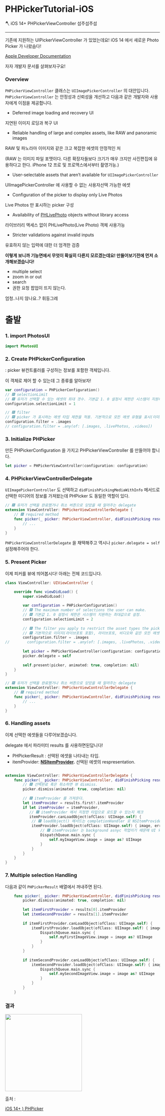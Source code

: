 # PHPickerTutorial-iOS
🪓 iOS 14+ PHPickerViewController 섬주섬주섬

---

기존에 지원하는 UIPickerViewController 가 있었는데요! iOS 14 에서 새로운 Photo Picker 가 나왔슴다!

[Apple Developer Documentation](https://developer.apple.com/documentation/photokit/phpickerviewcontroller)

자자 개발자 문서를 살펴보자구요!

### Overview

`PHPickerViewController` 클래스는 `UIImagePickerController` 의 대안입니다. `PHPickerViewController` 는 안정성과 신뢰성을 개선하고 다음과 같은 개발자와 사용자에게 이점을 제공합니다.

- Deferred image loading and recovery UI

지연된 이미지 로딩과 복구 UI

- Reliable handling of large and complex assets, like RAW and panoramic images

RAW 및 파노라마 이미지와 같은 크고 복잡한 에셋의 안정적인 처

(RAW 는 이미지 파일 포맷이다. 다른 확장자들보다 크기가 매우 크지만 사진편집에 유용하다고 한다. iPhone 12 프로 및 프로맥스에서부터 촬영가능.)

- User-selectable assets that aren’t available for `UIImagePickerController`

UIImagePickerController 에 사용할 수 없는 사용자선택 가능한 에셋

- Configuration of the picker to display only Live Photos

Live Photos 만 표시하는 picker 구성

- Availability of [PHLivePhoto](https://developer.apple.com/documentation/photokit/phlivephoto) objects without library access

라이브러리 액세스 없이 PHLivePhoto(Live Photo) 객체 사용가능

- Stricter validations against invalid inputs

유효하지 않는 입력에 대한 더 엄격한 검증

**이렇게 보니까 기능면에서 무엇이 확실히 다른지 모르겠는데요! 만들어보기전에 먼저 소개해보겠습니다!**

- multiple select
- zoom in or out
- search
- 권한 요청 팝업이 뜨지 않는다.

엄청..나지 않나요..? 휘둥그레

# 출발

### 1. import PhotosUI

```swift
import PhotosUI
```

### 2. Create PHPickerConfiguration

: picker 뷰컨트롤러를 구성하는 정보를 포함한 객체입니다.

이 객체로 제어 할 수 있는데 그 종류를 알아보자!

```swift
var configuration = PHPickerConfiguration()
// 🎆 selectionLimit
// 🎆 유저가 선택할 수 있는 에셋의 최대 갯수. 기본값 1. 0 설정시 제한은 시스템이 지원하는 최대값으로 설정.
configuration.selectionLimit = 1

// 🎆 filter
// 🎆 picker 가 표시하는 에셋 타입 제한을 적용. 기본적으로 모든 에셋 유형을 표시(이미지, 라이브포토, 비디오)
configuration.filter = .images
// configuration.filter = .any(of: [.images, .livePhotos, .videos])
```

### 3. Initialize PHPicker

만든 PHPickerConfiguration 을 가지고 PHPickerViewController 를 만들어야 합니다.

```swift
let picker = PHPickerViewController(configuration: configuration)
```

### 4. PHPickerViewControllerDelegate

`UIImagePickerController` 도 선택하고 `didFinishPickingMediaWithInfo` 메서드로 선택한 미디어의 정보를 가져왔는데 PHPicker 도 동일한 역할이 있다.

```swift
// 🎆 유저가 선택을 완료했거나 취소 버튼으로 닫았을 때 알려주는 delegate
extension ViewController: PHPickerViewControllerDelegate {
    // 🎆 required method
    func picker(_ picker: PHPickerViewController, didFinishPicking results: [PHPickerResult]) {
        // ...
    }
}
```

`PHPickerViewControllerDelegate` 을 채택해주고 역시나 `picker.delegate = self` 설정해주어야 한다.

### 5. Present Picker

이제 피커를 뷰에 띄어봅시다! 아래는 전체 코드입니다.

```swift
class ViewController: UIViewController {

    override func viewDidLoad() {
        super.viewDidLoad()
        
        var configuration = PHPickerConfiguration()
        // 🎆 The maximum number of selections the user can make.
        // 🎆 기본값 1. 0 설정시 제한은 시스템이 지원하는 최대값으로 설정.
        configuration.selectionLimit = 2
        
        // 🎆 The filter you apply to restrict the asset types the picker displays.
        // 🎆 기본적으로 이미지(라이브포토 포함), 라이브포토, 비디오와 같은 모든 에셋타입 표시.
        configuration.filter = .images
//        configuration.filter = .any(of: [.images, .livePhotos, .videos])
        
        let picker = PHPickerViewController(configuration: configuration)
        picker.delegate = self
        
        self.present(picker, animated: true, completion: nil)
    }
}

// 🎆 유저가 선택을 완료했거나 취소 버튼으로 닫았을 때 알려주는 delegate
extension ViewController: PHPickerViewControllerDelegate {
    // 🎆 required method
    func picker(_ picker: PHPickerViewController, didFinishPicking results: [PHPickerResult]) {
        // ...
    }
}
```

### 6. Handling assets

이제 선택한 에셋들을 다루어보겠습니다.

delegate 에서 파라미터 results 를 사용하면된답니다!

- PHPickerResult : 선택된 에셋을 나타내는 타입.
- itemProvider: **[NSItemProvider](https://developer.apple.com/documentation/foundation/nsitemprovider).** 선택된 에셋의 respresentation.

```swift

extension ViewController: PHPickerViewControllerDelegate {
    func picker(_ picker: PHPickerViewController, didFinishPicking results: [PHPickerResult]) {
        // 🎆 선택완료 혹은 취소하면 뷰 dismiss.
        picker.dismiss(animated: true, completion: nil)
        
        // 🎆 itemProvider 를 가져온다.
        let itemProvider = results.first?.itemProvider
        if let itemProvider = itemProvider,
           // 🎆 itemProvider 에서 지정한 타입으로 로드할 수 있는지 체크
           itemProvider.canLoadObject(ofClass: UIImage.self) {
            // 🎆 loadObject() 메서드는 completionHandler 로 NSItemProviderReading 과 error 를 준다.
            itemProvider.loadObject(ofClass: UIImage.self) { image, error in
                // 🎆 itemProvider 는 background asnyc 작업이기 때문에 UI 와 관련된 업데이트는 꼭 main 쓰레드에서 실행해줘야 합니다.
                DispatchQueue.main.sync {
                    self.myImageView.image = image as? UIImage
                }
            }
        }
    }
}
```

### 7. Multiple selection Handling

다음과 같이 `PHPickerResult` 배열에서 꺼내주면 된다.

```swift
    func picker(_ picker: PHPickerViewController, didFinishPicking results: [PHPickerResult]) {
        picker.dismiss(animated: true, completion: nil)   
    
        let itemFirstProvider = results[0].itemProvider
        let itemSecondProvider = results[1].itemProvider
        
        if itemFirstProvider.canLoadObject(ofClass: UIImage.self) {
            itemFirstProvider.loadObject(ofClass: UIImage.self) { image, error in
                DispatchQueue.main.sync {
                    self.myFirstImageView.image = image as? UIImage
                }
            }
        }
        
        if itemSecondProvider.canLoadObject(ofClass: UIImage.self) {
            itemSecondProvider.loadObject(ofClass: UIImage.self) { image, error in
                DispatchQueue.main.sync {
                    self.mySecondImageView.image = image as? UIImage
                }
            }
        }
    }
```

### 결과

<img src ="https://user-images.githubusercontent.com/69136340/141780108-70dddc9e-6fda-4b16-9e16-45c9769edfab.gif" width ="250">

출처 : 

[iOS 14+ ) PHPicker](https://zeddios.tistory.com/1052)
